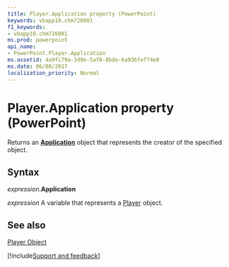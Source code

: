 ```yaml
---
title: Player.Application property (PowerPoint)
keywords: vbapp10.chm726001
f1_keywords:
- vbapp10.chm726001
ms.prod: powerpoint
api_name:
- PowerPoint.Player.Application
ms.assetid: 4a9fc79a-3d0e-5af8-8bde-6a936fef74e8
ms.date: 06/08/2017
localization_priority: Normal
---
```



# Player.Application property (PowerPoint)

Returns an  **[Application](PowerPoint.Application.md)** object that represents the creator of the specified object.


## Syntax

_expression_.**Application**

_expression_ A variable that represents a [Player](PowerPoint.Player.md) object.


## See also


[Player Object](PowerPoint.Player.md)

[!include[Support and feedback](~/includes/feedback-boilerplate.md)]